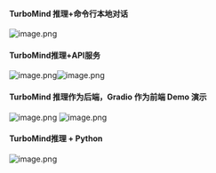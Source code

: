 #### TurboMind 推理+命令行本地对话
![image.png](https://cdn.nlark.com/yuque/0/2024/png/40974462/1705281308147-568b40b5-18fd-4295-b220-7202ad2c5dca.png#averageHue=%23292827&clientId=u81782f88-4168-4&from=paste&height=896&id=ue4326cc8&originHeight=1344&originWidth=1704&originalType=binary&ratio=1.5&rotation=0&showTitle=false&size=692452&status=done&style=none&taskId=u0585a183-35b1-4626-bb8d-24c1a23f3cd&title=&width=1136)
#### TurboMind推理+API服务
![image.png](https://cdn.nlark.com/yuque/0/2024/png/40974462/1705281331691-3d898969-d13c-478d-95fd-ffa1ae48f2c6.png#averageHue=%23f8f8f7&clientId=u81782f88-4168-4&from=paste&height=1299&id=u371f7c57&originHeight=1948&originWidth=1732&originalType=binary&ratio=1.5&rotation=0&showTitle=false&size=359611&status=done&style=none&taskId=u0786b16c-c801-4517-824c-8accde54b86&title=&width=1154.6666666666667)![image.png](https://cdn.nlark.com/yuque/0/2024/png/40974462/1705281346922-24c5e034-6b3b-464a-95b7-1cb0815e3922.png#averageHue=%237f8a5c&clientId=u81782f88-4168-4&from=paste&height=913&id=u2212ac8b&originHeight=1369&originWidth=1713&originalType=binary&ratio=1.5&rotation=0&showTitle=false&size=436846&status=done&style=none&taskId=uc6e36433-ee12-454b-93b6-1d38c22d0eb&title=&width=1142)
#### TurboMind 推理作为后端，Gradio 作为前端 Demo 演示
![image.png](https://cdn.nlark.com/yuque/0/2024/png/40974462/1705283804460-9ee0f0b1-462f-4206-9290-52f0389fa3ea.png#averageHue=%23fefefe&clientId=u4a111257-cf71-4&from=paste&height=633&id=Yu7Cj&originHeight=949&originWidth=1438&originalType=binary&ratio=1.5&rotation=0&showTitle=false&size=48745&status=done&style=none&taskId=ua6682310-62a1-446a-bbba-3b24fc04677&title=&width=958.6666666666666)
![image.png](https://cdn.nlark.com/yuque/0/2024/png/40974462/1705284731150-57abe65d-89db-43cf-8376-34d6f20cb1f3.png#averageHue=%23e0f4f6&clientId=u4a111257-cf71-4&from=paste&height=519&id=OJWCA&originHeight=973&originWidth=1507&originalType=binary&ratio=1.5&rotation=0&showTitle=false&size=177612&status=done&style=none&taskId=ud5361f13-3854-4a08-b938-28f75bb7c0f&title=&width=803.7333333333333)
#### TurboMind推理 + Python
![image.png](https://cdn.nlark.com/yuque/0/2024/png/40974462/1705287169276-087c3548-57c7-484a-b2d2-a4ba7db77742.png#averageHue=%23222221&clientId=u4a111257-cf71-4&from=paste&height=1018&id=F0vMh&originHeight=1908&originWidth=3840&originalType=binary&ratio=1.5&rotation=0&showTitle=false&size=534439&status=done&style=none&taskId=u0906e389-b499-45e2-8882-366118b1dd5&title=&width=2048)

